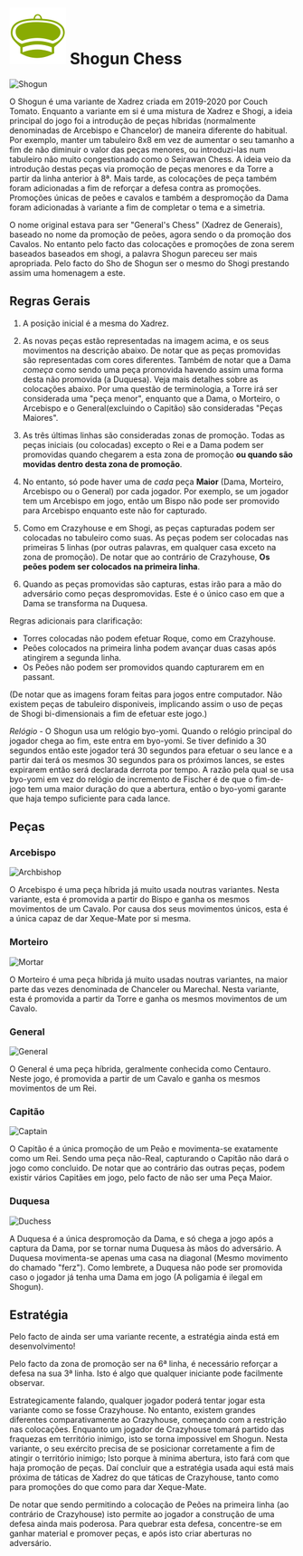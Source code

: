 # ![Shogun](https://github.com/gbtami/pychess-variants/blob/master/static/icons/shogun.svg) Shogun Chess

![Shogun](https://github.com/gbtami/pychess-variants/blob/master/static/images/CVariantsGuide/ShogunPromotions3.png)

O Shogun é uma variante de Xadrez criada em 2019-2020 por Couch Tomato. Enquanto a variante em si é uma mistura de Xadrez e Shogi, a ideia principal do jogo foi a introdução de peças híbridas (normalmente denominadas de Arcebispo e Chancelor) de maneira diferente do habitual. Por exemplo, manter um tabuleiro 8x8 em vez de aumentar o seu tamanho a fim de não diminuir o valor das peças menores, ou introduzi-las num tabuleiro não muito congestionado como o Seirawan Chess. A ideia veio da introdução destas peças via promoção de peças menores e da Torre a partir da linha anterior à 8ª. Mais tarde, as colocações de peça também foram adicionadas a fim de reforçar a defesa contra as promoções. Promoções únicas de peões e cavalos e também a despromoção da Dama foram adicionadas à variante a fim de completar o tema e a simetria.

O nome original estava para ser "General's Chess" (Xadrez de Generais), baseado no nome da promoção de peões, agora sendo o da promoção dos Cavalos. No entanto pelo facto das colocações e promoções de zona serem baseados baseados em shogi, a palavra Shogun pareceu ser mais apropriada. Pelo facto do Sho de Shogun ser o mesmo do Shogi prestando assim uma homenagem a este.


## Regras Gerais

1. A posição inicial é a mesma do Xadrez.

2. As novas peças estão representadas na imagem acima, e os seus movimentos na descrição abaixo. De notar que as peças promovidas são representadas com cores diferentes. Também de notar que a Dama *começa* como sendo uma peça promovida havendo assim uma forma desta não promovida (a Duquesa). Veja mais detalhes sobre as colocações abaixo. Por uma questão de terminologia, a Torre irá ser considerada uma "peça menor", enquanto que a Dama, o Morteiro, o Arcebispo e o General(excluindo o Capitão) são consideradas "Peças Maiores".

3. As três últimas linhas são consideradas zonas de promoção. Todas as peças iniciais (ou colocadas) excepto o Rei e a Dama podem ser promovidas quando chegarem a esta zona de promoção **ou quando são movidas dentro desta zona de promoção**.

4. No entanto, só pode haver uma de *cada* peça **Maior** (Dama, Morteiro, Arcebispo ou o General) por cada jogador. Por exemplo, se um jogador tem um Arcebispo em jogo, então um Bispo não pode ser promovido para Arcebispo enquanto este não for capturado.

5. Como em Crazyhouse e em Shogi, as peças capturadas podem ser colocadas no tabuleiro como suas. As peças podem ser colocadas nas primeiras 5 linhas (por outras palavras, em qualquer casa exceto na zona de promoção). De notar que ao contrário de Crazyhouse, **Os peões podem ser colocados na primeira linha**.

6. Quando as peças promovidas são capturas, estas irão para a mão do adversário como peças despromovidas. Este é o único caso em que a Dama se transforma na Duquesa.

Regras adicionais para clarificação:
* Torres colocadas não podem efetuar Roque, como em Crazyhouse.
* Peões colocados na primeira linha podem avançar duas casas após atingirem a segunda linha.
* Os Peões não podem ser promovidos quando capturarem em en passant.

(De notar que as imagens foram feitas para jogos entre computador. Não existem peças de tabuleiro disponiveis, implicando assim o uso de peças de Shogi bi-dimensionais a fim de efetuar este jogo.)

*Relógio* - O Shogun usa um relógio byo-yomi. Quando o relógio principal do jogador chega ao fim, este entra em byo-yomi. Se tiver definido a 30 segundos então este jogador terá 30 segundos para efetuar o seu lance e a partir dai terá os mesmos 30 segundos para os próximos lances, se estes expirarem então será declarada derrota por tempo. A razão pela qual se usa byo-yomi em vez do relógio de incremento de Fischer é de que o fim-de-jogo tem uma maior duração do que a abertura, então o byo-yomi garante que haja tempo suficiente para cada lance.

## Peças

### Arcebispo

![Archbishop](https://github.com/gbtami/pychess-variants/blob/master/static/images/CVariantsGuide/ArchbishopShogun.png)

O Arcebispo é uma peça híbrida já muito usada noutras variantes. Nesta variante, esta é promovida a partir do Bispo e ganha os mesmos movimentos de um Cavalo. Por causa dos seus movimentos únicos, esta é a única capaz de dar Xeque-Mate por si mesma.

### Morteiro

![Mortar](https://github.com/gbtami/pychess-variants/blob/master/static/images/CVariantsGuide/Mortar.png)

O Morteiro é uma peça híbrida já muito usadas noutras variantes, na maior parte das vezes denominada de Chanceler ou Marechal. Nesta variante, esta é promovida a partir da Torre e ganha os mesmos movimentos de um Cavalo.

### General

![General](https://github.com/gbtami/pychess-variants/blob/master/static/images/CVariantsGuide/General.png)

O General é uma peça híbrida, geralmente conhecida como Centauro. Neste jogo, é promovida a partir de um Cavalo e ganha os mesmos movimentos de um Rei.

### Capitão

![Captain](https://github.com/gbtami/pychess-variants/blob/master/static/images/CVariantsGuide/Captain.png)

O Capitão é a única promoção de um Peão e movimenta-se exatamente como um Rei. Sendo uma peça não-Real, capturando o Capitão não dará o jogo como concluido. De notar que ao contrário das outras peças, podem existir vários Capitães em jogo, pelo facto de não ser uma Peça Maior.

### Duquesa

![Duchess](https://github.com/gbtami/pychess-variants/blob/master/static/images/CVariantsGuide/Duchess.png)

A Duquesa é a única despromoção da Dama, e só chega a jogo após a captura da Dama, por se tornar numa Duquesa às mãos do adversário. A Duquesa movimenta-se apenas uma casa na diagonal (Mesmo movimento do chamado "ferz"). Como lembrete, a Duquesa não pode ser promovida caso o jogador já tenha uma Dama em jogo (A poligamia é ilegal em Shogun).

## Estratégia

Pelo facto de ainda ser uma variante recente, a estratégia ainda está em desenvolvimento! 

Pelo facto da zona de promoção ser na 6ª linha, é necessário reforçar a defesa na sua 3ª linha. Isto é algo que qualquer iniciante pode facilmente observar.

Estrategicamente falando, qualquer jogador poderá tentar jogar esta variante como se fosse Crazyhouse. No entanto, existem grandes diferentes comparativamente ao Crazyhouse, começando com a restrição nas colocações. Enquanto um jogador de Crazyhouse tomará partido das fraquezas em território inimigo, isto se torna impossivel em Shogun. Nesta variante, o seu exército precisa de se posicionar corretamente a fim de atingir o território inimigo; Isto porque à minima abertura, isto fará com que haja promoção de peças. Daí concluir que a estratégia usada aqui está mais próxima de táticas de Xadrez do que táticas de Crazyhouse, tanto como para promoções do que como para dar Xeque-Mate.

De notar que sendo permitindo a colocação de Peões na primeira linha (ao contrário de Crazyhouse) isto permite ao jogador a construção de uma defesa ainda mais poderosa. Para quebrar esta defesa, concentre-se em ganhar material e promover peças, e após isto criar aberturas no adversário.
